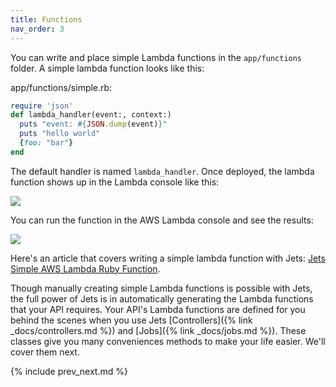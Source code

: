 ```yaml
---
title: Functions
nav_order: 3
---
```


You can write and place simple Lambda functions in the `app/functions` folder. A simple lambda function looks like this:

app/functions/simple.rb:

```ruby
require 'json'
def lambda_handler(event:, context:)
  puts "event: #{JSON.dump(event)}"
  puts "hello world"
  {foo: "bar"}
end
```

The default handler is named `lambda_handler`.  Once deployed, the lambda function shows up in the Lambda console like this:

![](/img/docs/jets-simple-lambda-function-console.png)

You can run the function in the AWS Lambda console and see the results:

![](/img/docs/jets-simple-lambda-function-result.png)

Here's an article that covers writing a simple lambda function with Jets: [Jets Simple AWS Lambda Ruby Function](https://blog.boltops.com/2018/10/26/jets-simple-aws-lambda-ruby-function).

Though manually creating simple Lambda functions is possible with Jets, the full power of Jets is in automatically generating the Lambda functions that your API requires. Your API's Lambda functions are defined for you behind the scenes when you use Jets [Controllers]({% link _docs/controllers.md %}) and [Jobs]({% link _docs/jobs.md %}). These classes give you many conveniences methods to make your life easier. We'll cover them next.

{% include prev_next.md %}